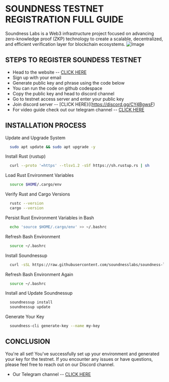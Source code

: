 
# SOUNDNESS TESTNET REGISTRATION FULL GUIDE

Soundness Labs is a Web3 infrastructure project focused on advancing zero-knowledge proof (ZKP) technology to create a scalable, decentralized, and efficient verification layer for blockchain ecosystems.
![Image](https://github.com/user-attachments/assets/e9ced0ad-c3b2-467b-87af-92af607eddc6)



## STEPS TO REGISTER SOUNDESS TESTNET

 - Head to the website -- [CLICK HERE](https://soundness.xyz)
 - Sign up with your email
 - Generate public key and phrase using the code below
 - You can run the code on github codespace
 - Copy the public key and head to discord channel
 - Go to testnet access server and enter your public key
 - Join discord server -- [CLICK HERE}[(https://discord.gg/CY4BgwsF)
 - For video guide check out our telegram channel -- [CLICK HERE](https://t.me/crypto_with_shashi)
 


## INSTALLATION PROCESS

Update and Upgrade System

```bash
  sudo apt update && sudo apt upgrade -y
```
Install Rust (rustup)
```bash
  curl --proto '=https' --tlsv1.2 -sSf https://sh.rustup.rs | sh

```
Load Rust Environment Variables
```bash
  source $HOME/.cargo/env
```
Verify Rust and Cargo Versions
```bash
  rustc --version
  cargo --version
```
Persist Rust Environment Variables in Bash
```bash
  echo 'source $HOME/.cargo/env' >> ~/.bashrc
```
Refresh Bash Environment
```bash
  source ~/.bashrc
```
Install Soundnessup
```bash
  curl -sSL https://raw.githubusercontent.com/soundnesslabs/soundness-layer/main/soundnessup/install | bash
```
Refresh Bash Environment Again
```bash
  source ~/.bashrc
```
Install and Update Soundnessup
```bash
  soundnessup install
  soundnessup update
```
Generate Your Key
```bash
  soundness-cli generate-key --name my-key
```
## CONCLUSION

You're all set! You've successfully set up your environment and generated your key for the testnet. If you encounter any issues or have questions, please feel free to reach out on our Discord channel.

- Our Telegram channel -- [CLICK HERE](https://t.me/crypto_with_shashi)
